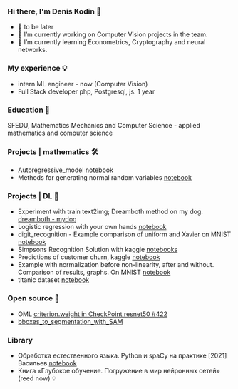 ### Hi there, I'm Denis Kodin 👋

- 📘 to be later
- 🔭 I’m currently working on Computer Vision projects in the team.
- 🌱 I’m currently learning Econometrics, Сryptography and neural networks.

### My experience 💡
 - intern ML engineer - now (Computer Vision)
 - Full Stack developer php, Postgresql, js. 1 year

### Education 📘
SFEDU, Mathematics Mechanics and Computer Science - applied mathematics and computer science


### Projects | mathematics 🛠️

- Autoregressive_model [notebook](https://github.com/kodinkod/Econometrics/blob/main/Autoregressive_model/main.ipynb)
- Methods for generating normal random variables [notebook](https://github.com/kodinkod/Econometrics/blob/main/Investigation_of_generators_of_normal_random_variables/gen_random.ipynb)

### Projects | DL 🔦

- Experiment with train text2img; Dreamboth method on my dog. [dreamboth - mydog](https://github.com/kodinkod/dreamboth_mydog)
- Logistic regression with your own hands [notebook](https://github.com/kodinkod/data_analasys/blob/main/linear_models_hand_made/linear_models.ipynb)
- digit_recognition - Example comparison of uniform and Xavier on MNIST [notebook](https://github.com/kodinkod/data_analasys/blob/main/digit_recognition_xav_uni/main.ipynb)
- Simpsons Recognition Solution with kaggle [notebooks](https://github.com/kodinkod/data_analasys/tree/main/simsons_kaggle)
- Predictions of customer churn, kaggle [notebook](https://github.com/kodinkod/data_analasys/tree/main/Prediction_of_user_churn)
- Example with normalization before non-linearity, after and without. Comparison of results, graphs. On MNIST [notebook](https://github.com/kodinkod/data_analasys/blob/main/normalization/main.ipynb)
- titanic dataset [notebook](https://github.com/kodinkod/data_analasys/blob/main/titanic/pipline.ipynb)

### Open source 🔦
- OML [criterion.weight in CheckPoint resnet50 #422](https://github.com/OML-Team/open-metric-learning/issues/422)
- [bboxes_to_segmentation_with_SAM](https://github.com/broutonlab/bboxes_to_segmentation_with_SAM)

### Library
-  Обработка естественного языка. Python и spaCy на практике [2021] Васильев [notebook](https://github.com/kodinkod/NLP-study-spaCy)
-  Книга «Глубокое обучение. Погружение в мир нейронных сетей» (reed now) 💡








